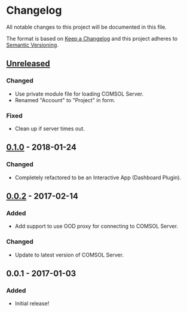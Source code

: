 # Changelog
All notable changes to this project will be documented in this file.

The format is based on [Keep a Changelog](http://keepachangelog.com/en/1.0.0/)
and this project adheres to [Semantic Versioning](http://semver.org/spec/v2.0.0.html).

## [Unreleased]
### Changed
- Use private module file for loading COMSOL Server.
- Renamed "Account" to "Project" in form.

### Fixed
- Clean up if server times out.

## [0.1.0] - 2018-01-24
### Changed
- Completely refactored to be an Interactive App (Dashboard Plugin).

## [0.0.2] - 2017-02-14
### Added
- Add support to use OOD proxy for connecting to COMSOL Server.

### Changed
- Update to latest version of COMSOL Server.

## 0.0.1 - 2017-01-03
### Added
- Initial release!

[Unreleased]: https://github.com/OSC/bc_awesim_altasim_heatsink/compare/v0.1.0...HEAD
[0.1.0]: https://github.com/OSC/bc_awesim_altasim_heatsink/compare/v0.0.2...v0.1.0
[0.0.2]: https://github.com/OSC/bc_awesim_altasim_heatsink/compare/v0.0.1...v0.0.2

